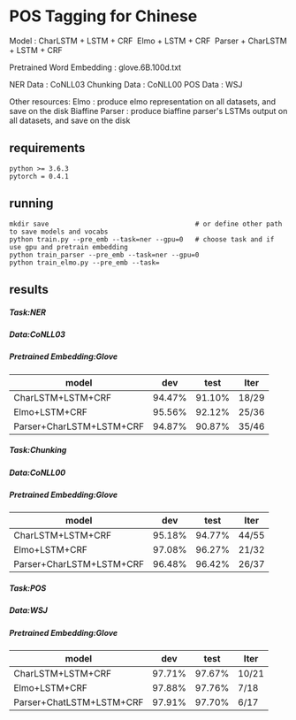 # POS Tagging for Chinese

Model : CharLSTM + LSTM + CRF
​              Elmo + LSTM + CRF
​              Parser + CharLSTM + LSTM + CRF

Pretrained Word Embedding : glove.6B.100d.txt

NER Data : CoNLL03
Chunking Data : CoNLL00
POS Data : WSJ

Other resources:
Elmo : produce elmo representation on all datasets, and save on the disk
Biaffine Parser : produce biaffine parser's LSTMs output on all datasets, and save on the disk

## requirements

```
python >= 3.6.3
pytorch = 0.4.1
```

## running

```
mkdir save                                     # or define other path to save models and vocabs
python train.py --pre_emb --task=ner --gpu=0   # choose task and if use gpu and pretrain embedding
python train_parser --pre_emb --task=ner --gpu=0
python train_elmo.py --pre_emb --task=
```

## results

##### Task:NER

##### Data:CoNLL03

##### Pretrained Embedding:Glove

| model                    | dev    | test   | Iter  |
| ------------------------ | ------ | ------ | ----- |
| CharLSTM+LSTM+CRF        | 94.47% | 91.10% | 18/29 |
| Elmo+LSTM+CRF            | 95.56% | 92.12% | 25/36 |
| Parser+CharLSTM+LSTM+CRF | 94.87% | 90.87% | 35/46 |



##### Task:Chunking

##### Data:CoNLL00

##### Pretrained Embedding:Glove

| model                    | dev    | test   | Iter  |
| ------------------------ | ------ | ------ | ----- |
| CharLSTM+LSTM+CRF        | 95.18% | 94.77% | 44/55 |
| Elmo+LSTM+CRF            | 97.08% | 96.27% | 21/32 |
| Parser+CharLSTM+LSTM+CRF | 96.48% | 96.42% | 26/37 |



##### Task:POS

##### Data:WSJ

##### Pretrained Embedding:Glove

| model                    | dev    | test   | Iter  |
| ------------------------ | ------ | ------ | ----- |
| CharLSTM+LSTM+CRF        | 97.71% | 97.67% | 10/21 |
| Elmo+LSTM+CRF            | 97.88% | 97.76% | 7/18  |
| Parser+ChatLSTM+LSTM+CRF | 97.91% | 97.70% | 6/17  |

